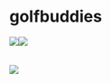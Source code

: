 # golfbuddies

![](https://i.imgur.com/Ws9He.gif)![](https://adamsarson.files.wordpress.com/2013/06/sasso-swing.gif)
<br><br><br>
![](https://media.tenor.com/8c1idrmCOZMAAAAd/happy-gilmore.gif)

